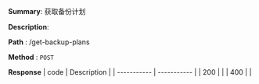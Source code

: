 **Summary**: 获取备份计划

**Description**:

**Path** : /get-backup-plans

**Method** : `POST`

**Response**
| code      | Description |
| ----------- | ----------- |
|  200   |       |
|  400   |       |

